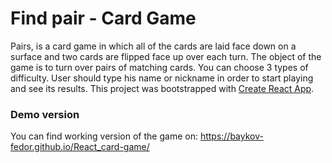 # Find pair - Card Game 
Pairs, is a card game in which all of the cards are laid face down on a surface and two cards are flipped face up over each turn. The object of the game is to turn over pairs of matching cards.
You can choose 3 types of difficulty.
User should type his name or nickname in order to start playing and see its results.
This project was bootstrapped with [Create React App](https://github.com/facebook/create-react-app).

### Demo version
You can find working version of the game on: https://baykov-fedor.github.io/React_card-game/

